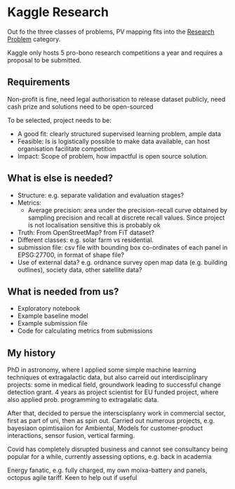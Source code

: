 Kaggle Research
===============
Out fo the three classes of problems, PV mapping fits into the 
[Research Problem](https://www.kaggle.com/c/about/host/research) category.

Kaggle only hosts 5 pro-bono research competitions a year and requires a proposal to be submitted.

Requirements
-----------
Non-profit is fine, need legal authorisation to release dataset publicly, need cash prize and solutions need to be open-sourced

To be selected, project needs to be:
* A good fit: clearly structured supervised learning problem, ample data
* Feasible: Is is logistically possible to make data available, can host organisation facilitate competition
* Impact: Scope of problem, how impactful is open source solution.

What is else is needed?
----------------------
* Structure: e.g. separate validation and evaluation stages?
* Metrics:
    * Average precision: area under the precision-recall curve obtained by sampling precision and recall at discrete recall values. Since project is not localisation sensitive this is probably ok
* Truth: From OpenStreetMap? from FiT dataset?
* Different classes: e.g. solar farm vs residential.
* submission file: csv file with bounding box co-ordinates of each panel in EPSG:27700, in format of shape file?
* Use of external data? e.g. ordnance survey open map data (e.g. building outlines), society data, other satellite data?


What is needed from us?
----------------------
* Exploratory notebook
* Example baseline model
* Example submission file
* Code for calculating metrics from submissions

My history
----------
PhD in astronomy, where I applied some simple machine learning techniques ot extragalactic data, but also carreid
 out interdisciplinary projects:
some in medical field, groundwork leading to successful change detection grant. 4 years as project scientist for EU 
funded project, where also applied prob. programming to extragalatic data.

After that, decided to persue the interscisplanry work in commercial sector, first as part of uni, then as spin out. 
Carried out numerous projects, e.g. bayesiaon opimtisaiion for Ambiental,
Models for customer-product interactions, sensor fusion, vertical farming. 

Covid has completely disrupted business and cannot see consultancy being popular for a while, currently assessing 
options, e.g. back in academia

Energy fanatic, e.g. fully charged, my own moixa-battery and panels, octopus agile tariff. Keen to help out if useful


